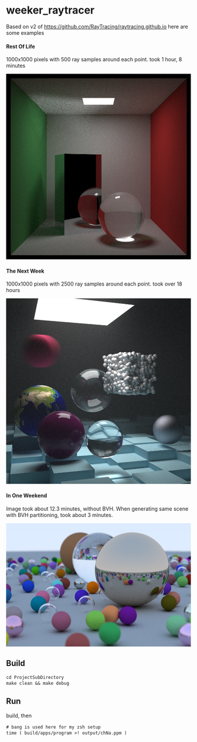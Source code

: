 # weeker_raytracer

Based on v2 of https://github.com/RayTracing/raytracing.github.io here are some examples

#### Rest Of Life

1000x1000 pixels with 500 ray samples around each point. took 1 hour, 8 minutes

![final image](img/ROL-ch13dSH.png)

#### The Next Week


1000x1000 pixels with 2500 ray samples around each point. took over 18 hours

![final image 2](img/TNW-ch10hSH.png)


#### In One Weekend

Image took about 12.3 minutes, without   BVH. When generating same scene with BVH partitioning, took about 3 minutes.

![final image](img/IOW-ch13f.png)


## Build

```shell
cd ProjectSubDirectory
make clean && make debug
```

## Run

build, then

```shell
# bang is used here for my zsh setup
time ( build/apps/program >! output/chNa.ppm )
```
